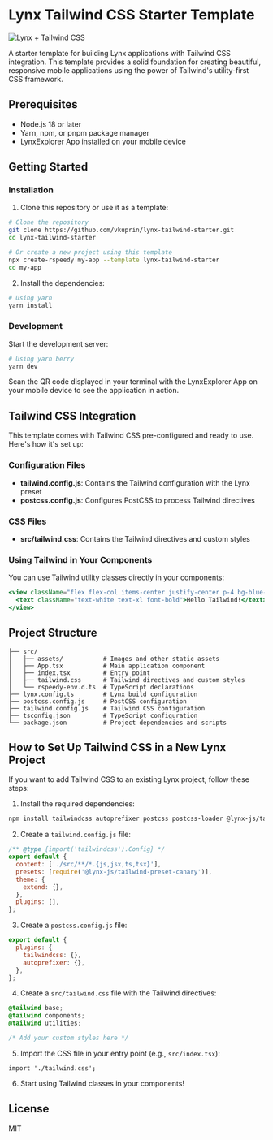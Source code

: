 # Lynx Tailwind CSS Starter Template

![Lynx + Tailwind CSS](https://img.shields.io/badge/Lynx-Tailwind_CSS-38B2AC?style=for-the-badge&logo=tailwind-css&logoColor=white)

A starter template for building Lynx applications with Tailwind CSS integration. This template provides a solid foundation for creating beautiful, responsive mobile applications using the power of Tailwind's utility-first CSS framework.

## Prerequisites

- Node.js 18 or later
- Yarn, npm, or pnpm package manager
- LynxExplorer App installed on your mobile device

## Getting Started

### Installation

1. Clone this repository or use it as a template:

```bash
# Clone the repository
git clone https://github.com/vkuprin/lynx-tailwind-starter.git
cd lynx-tailwind-starter

# Or create a new project using this template
npx create-rspeedy my-app --template lynx-tailwind-starter
cd my-app
```

2. Install the dependencies:

```bash
# Using yarn
yarn install
```

### Development

Start the development server:

```bash
# Using yarn berry
yarn dev
```

Scan the QR code displayed in your terminal with the LynxExplorer App on your mobile device to see the application in action.

## Tailwind CSS Integration

This template comes with Tailwind CSS pre-configured and ready to use. Here's how it's set up:

### Configuration Files

- **tailwind.config.js**: Contains the Tailwind configuration with the Lynx preset
- **postcss.config.js**: Configures PostCSS to process Tailwind directives

### CSS Files

- **src/tailwind.css**: Contains the Tailwind directives and custom styles

### Using Tailwind in Your Components

You can use Tailwind utility classes directly in your components:

```jsx
<view className="flex flex-col items-center justify-center p-4 bg-blue-500 rounded-lg">
  <text className="text-white text-xl font-bold">Hello Tailwind!</text>
</view>
```

## Project Structure

```
├── src/
│   ├── assets/           # Images and other static assets
│   ├── App.tsx           # Main application component
│   ├── index.tsx         # Entry point
│   ├── tailwind.css      # Tailwind directives and custom styles
│   └── rspeedy-env.d.ts  # TypeScript declarations
├── lynx.config.ts        # Lynx build configuration
├── postcss.config.js     # PostCSS configuration
├── tailwind.config.js    # Tailwind CSS configuration
├── tsconfig.json         # TypeScript configuration
└── package.json          # Project dependencies and scripts
```

## How to Set Up Tailwind CSS in a New Lynx Project

If you want to add Tailwind CSS to an existing Lynx project, follow these steps:

1. Install the required dependencies:

```bash
npm install tailwindcss autoprefixer postcss postcss-loader @lynx-js/tailwind-preset-canary
```

2. Create a `tailwind.config.js` file:

```js
/** @type {import('tailwindcss').Config} */
export default {
  content: ['./src/**/*.{js,jsx,ts,tsx}'],
  presets: [require('@lynx-js/tailwind-preset-canary')],
  theme: {
    extend: {},
  },
  plugins: [],
};
```

3. Create a `postcss.config.js` file:

```js
export default {
  plugins: {
    tailwindcss: {},
    autoprefixer: {},
  },
};
```

4. Create a `src/tailwind.css` file with the Tailwind directives:

```css
@tailwind base;
@tailwind components;
@tailwind utilities;

/* Add your custom styles here */
```

5. Import the CSS file in your entry point (e.g., `src/index.tsx`):

```tsx
import './tailwind.css';
```

6. Start using Tailwind classes in your components!

## License

MIT
